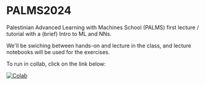 # PALMS2024

Palestinian Advanced Learning with Machines School (PALMS) first lecture / tutorial with a (brief) Intro to ML and NNs.

We'll be swiching between hands-on and lecture in the class, and lecture notebooks will be used for the exercises.

To run in collab, click on the link below:

[![Colab](https://colab.research.google.com/assets/colab-badge.svg)](https://colab.research.google.com/github/nhartman94/PALMS2024/blob/solutions/)
